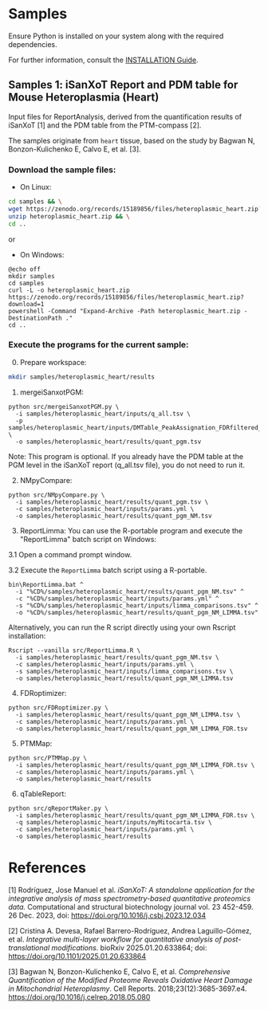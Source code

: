 # Samples

Ensure Python is installed on your system along with the required dependencies.

For further information, consult the [INSTALLATION Guide](INSTALLATION.md).



## Samples 1: iSanXoT Report and PDM table for Mouse Heteroplasmia (Heart)

Input files for ReportAnalysis, derived from the quantification results of iSanXoT [1] and the PDM table from the PTM-compass [2].

The samples originate from `heart` tissue, based on the study by Bagwan N, Bonzon-Kulichenko E, Calvo E, et al. [3].

### Download the sample files:

+ On Linux:
```bash
cd samples && \
wget https://zenodo.org/records/15189856/files/heteroplasmic_heart.zip?download=1 -O heteroplasmic_heart.zip && \
unzip heteroplasmic_heart.zip && \
cd ..
```

or

+ On Windows:
```batch
@echo off
mkdir samples
cd samples
curl -L -o heteroplasmic_heart.zip https://zenodo.org/records/15189856/files/heteroplasmic_heart.zip?download=1 
powershell -Command "Expand-Archive -Path heteroplasmic_heart.zip -DestinationPath ."
cd ..
```

### Execute the programs for the current sample:

0. Prepare workspace:
```bash
mkdir samples/heteroplasmic_heart/results
```

1. mergeiSanxotPGM:
```
python src/mergeiSanxotPGM.py \
  -i samples/heteroplasmic_heart/inputs/q_all.tsv \
  -p samples/heteroplasmic_heart/inputs/DMTable_PeakAssignation_FDRfiltered_DM0S_PA_T_PeakAssignation_SS_Heart_FDR_PDMTable_GM_J_PGM_Table_pgmFreq.tsv \
  -o samples/heteroplasmic_heart/results/quant_pgm.tsv
```
Note: This program is optional. If you already have the PDM table at the PGM level in the iSanXoT report (q_all.tsv file), you do not need to run it.

2. NMpyCompare:
```
python src/NMpyCompare.py \
  -i samples/heteroplasmic_heart/results/quant_pgm.tsv \
  -c samples/heteroplasmic_heart/inputs/params.yml \
  -o samples/heteroplasmic_heart/results/quant_pgm_NM.tsv
```

3. ReportLimma:
You can use the R-portable program and execute the "ReportLimma" batch script on Windows:

3.1 Open a command prompt window.

3.2 Execute the `ReportLimma` batch script using a R-portable.
```
bin\ReportLimma.bat ^
  -i "%CD%/samples/heteroplasmic_heart/results/quant_pgm_NM.tsv" ^
  -c "%CD%/samples/heteroplasmic_heart/inputs/params.yml" ^
  -s "%CD%/samples/heteroplasmic_heart/inputs/limma_comparisons.tsv" ^
  -o "%CD%/samples/heteroplasmic_heart/results/quant_pgm_NM_LIMMA.tsv"
```

Alternatively, you can run the R script directly using your own Rscript installation:
```
Rscript --vanilla src/ReportLimma.R \
  -i samples/heteroplasmic_heart/results/quant_pgm_NM.tsv \
  -c samples/heteroplasmic_heart/inputs/params.yml \
  -s samples/heteroplasmic_heart/inputs/limma_comparisons.tsv \
  -o samples/heteroplasmic_heart/results/quant_pgm_NM_LIMMA.tsv
```

4. FDRoptimizer:
```
python src/FDRoptimizer.py \
  -i samples/heteroplasmic_heart/results/quant_pgm_NM_LIMMA.tsv \
  -c samples/heteroplasmic_heart/inputs/params.yml \
  -o samples/heteroplasmic_heart/results/quant_pgm_NM_LIMMA_FDR.tsv
```

5. PTMMap:
```
python src/PTMMap.py \
  -i samples/heteroplasmic_heart/results/quant_pgm_NM_LIMMA_FDR.tsv \
  -c samples/heteroplasmic_heart/inputs/params.yml \
  -o samples/heteroplasmic_heart/results
```

6. qTableReport:
```
python src/qReportMaker.py \
  -i samples/heteroplasmic_heart/results/quant_pgm_NM_LIMMA_FDR.tsv \
  -q samples/heteroplasmic_heart/inputs/myMitocarta.tsv \
  -c samples/heteroplasmic_heart/inputs/params.yml \
  -o samples/heteroplasmic_heart/results
```

<!--

## Samples 2: iSanXoT Report and PDM table for Mouse Heteroplasmia (Liver)

You can download the input files for this `liver` sample, derived from the study by Bagwan N, Bonzon-Kulichenko E, Calvo E, et al. [1] at the following URL:

https://zenodo.org/records/XXXXX/files/heteroplasmic_liver.zip?download=1

To execute the pipeline, follow the same steps as in Sample 1.


## Samples 3: iSanXoT Report and PDM table for Mouse Heteroplasmia (Muscle)

You can download the input files for this sample from the following URL:

https://zenodo.org/records/XXXX/files/heteroplasmic_muscle.zip?download=1

To execute the pipeline, follow the same steps as in Sample 1.

-->


# References

[1] Rodríguez, Jose Manuel et al. *iSanXoT: A standalone application for the integrative analysis of mass spectrometry-based quantitative proteomics data.* Computational and structural biotechnology journal vol. 23 452-459. 26 Dec. 2023, doi: https://doi.org/10.1016/j.csbj.2023.12.034

[2] Cristina A. Devesa, Rafael Barrero-Rodríguez, Andrea Laguillo-Gómez, et al. *Integrative multi-layer workflow for quantitative analysis of post-translational modifications.* bioRxiv 2025.01.20.633864; doi: https://doi.org/10.1101/2025.01.20.633864

[3] Bagwan N, Bonzon-Kulichenko E, Calvo E, et al. *Comprehensive Quantification of the Modified Proteome Reveals Oxidative Heart Damage in Mitochondrial Heteroplasmy*. Cell Reports. 2018;23(12):3685-3697.e4. https://doi.org/10.1016/j.celrep.2018.05.080